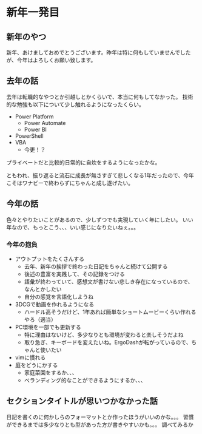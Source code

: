# 新年一発目

## 新年のやつ

新年、あけましておめでとうございます。昨年は特に何もしていませんでしたが、今年はよろしくお願い致します。

## 去年の話

去年は転職的なやつとか引越しとかくらいで、本当に何もしてなかった。
技術的な勉強も以下について少し触れるようになったくらい。

- Power Platform
  - Power Automate
  - Power BI
- PowerShell
- VBA
  - 今更！？

プライベートだと比較的日常的に自炊をするようになったかな。

ともわれ、振り返ると流石に成長が無さすぎて悲しくなる1年だったので、今年こそはワナビーで終わらずにちゃんと成し遂げたい。

## 今年の話

色々とやりたいことがあるので、少しずつでも実現していく年にしたい。
いい年なので、もっとこう、、、いい感じになりたいねぇ。。。

### 今年の抱負

- アウトプットをたくさんする
  - 去年、新年の挨拶で終わった日記をちゃんと続けて公開する
  - 後述の豊富を実践して、その記録をつける
  - 語彙が終わっていて、感想文が書けない悲しき存在になっているので、なんとかしたい
  - 自分の感覚を言語化しようね
- 3DCGで動画を作れるようになる
  - ハードル高そうだけど、1年あれば簡単なショートムービーくらい作れるやろ（適当）
- PC環境を一部でも更新する
  - 特に理由はないけど、多少なりとも環境が変わると楽しそうだよね
  - 取り急ぎ、キーボードを変えたいね。ErgoDashが転がっているので、ちゃんと使いたい
- vimに慣れる
- 庭をどうにかする
  - 家庭菜園をするか、、、
  - べランディング的なことができるようにするか、、、

## セクションタイトルが思いつかなかった話

日記を書くのに何かしらのフォーマットとか作ったほうがいいのかな。。。
習慣ができるまでは多少なりとも型があった方が書きやすいかも。。。
調べてみるか
